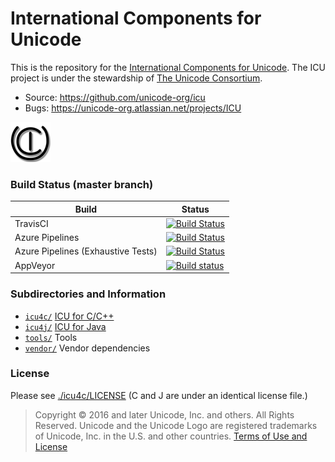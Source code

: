 #  International Components for Unicode

This is the repository for the [International Components for Unicode](http://site.icu-project.org). 
The ICU project is under the stewardship of [The Unicode Consortium](https://www.unicode.org).

- Source: https://github.com/unicode-org/icu
- Bugs: https://unicode-org.atlassian.net/projects/ICU

![ICU Logo](./tools/images/iculogo_64.png)

### Build Status (master branch)

Build | Status
------|-------
TravisCI | [![Build Status](https://travis-ci.org/unicode-org/icu.svg?branch=master)](https://travis-ci.org/unicode-org/icu)
Azure Pipelines | [![Build Status](https://unicode-icu.visualstudio.com/ICU/_apis/build/status/Azure%20CI?branchName=master)](https://unicode-icu.visualstudio.com/ICU/_build/latest?definitionId=21&branchName=master)
Azure Pipelines (Exhaustive Tests) | [![Build Status](https://unicode-icu.visualstudio.com/ICU/_apis/build/status/Azure%20CI%20%5BExhaustive%20Tests%5D?branchName=master)](https://unicode-icu.visualstudio.com/ICU/_build/latest?definitionId=24&branchName=master)
AppVeyor | [![Build status](https://ci.appveyor.com/api/projects/status/6ev1ssb6efahsvs2?svg=true)](https://ci.appveyor.com/project/unicode-org/icu)


### Subdirectories and Information

- [`icu4c/`](./icu4c/) [ICU for C/C++](./icu4c/readme.html)
- [`icu4j/`](./icu4j/) [ICU for Java](./icu4j/readme.html)
- [`tools/`](./tools/) Tools
- [`vendor/`](./vendor/) Vendor dependencies

### License

Please see [./icu4c/LICENSE](./icu4c/LICENSE) (C and J are under an identical license file.)

> Copyright © 2016 and later Unicode, Inc. and others. All Rights Reserved.
Unicode and the Unicode Logo are registered trademarks 
of Unicode, Inc. in the U.S. and other countries.
[Terms of Use and License](http://www.unicode.org/copyright.html)
